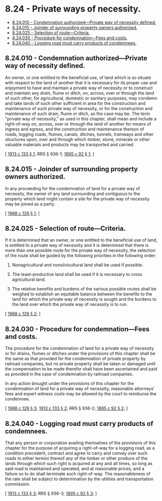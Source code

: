 # 8.24 - Private ways of necessity.
* [8.24.010 - Condemnation authorized—Private way of necessity defined.](#824010---condemnation-authorizedprivate-way-of-necessity-defined)
* [8.24.015 - Joinder of surrounding property owners authorized.](#824015---joinder-of-surrounding-property-owners-authorized)
* [8.24.025 - Selection of route—Criteria.](#824025---selection-of-routecriteria)
* [8.24.030 - Procedure for condemnation—Fees and costs.](#824030---procedure-for-condemnationfees-and-costs)
* [8.24.040 - Logging road must carry products of condemnees.](#824040---logging-road-must-carry-products-of-condemnees)
## 8.24.010 - Condemnation authorized—Private way of necessity defined.
An owner, or one entitled to the beneficial use, of land which is so situate with respect to the land of another that it is necessary for its proper use and enjoyment to have and maintain a private way of necessity or to construct and maintain any drain, flume or ditch, on, across, over or through the land of such other, for agricultural, domestic or sanitary purposes, may condemn and take lands of such other sufficient in area for the construction and maintenance of such private way of necessity, or for the construction and maintenance of such drain, flume or ditch, as the case may be. The term "private way of necessity," as used in this chapter, shall mean and include a right-of-way on, across, over or through the land of another for means of ingress and egress, and the construction and maintenance thereon of roads, logging roads, flumes, canals, ditches, tunnels, tramways and other structures upon, over and through which timber, stone, minerals or other valuable materials and products may be transported and carried.

\[ [1913 c 133 § 1](https://leg.wa.gov/CodeReviser/documents/sessionlaw/1913c133.pdf?cite=1913%20c%20133%20§%201); RRS § 936-1; [1895 c 92 § 1](https://leg.wa.gov/CodeReviser/documents/sessionlaw/1895c92.pdf?cite=1895%20c%2092%20§%201); \]

## 8.24.015 - Joinder of surrounding property owners authorized.
In any proceeding for the condemnation of land for a private way of necessity, the owner of any land surrounding and contiguous to the property which land might contain a site for the private way of necessity may be joined as a party.

\[ [1988 c 129 § 1](https://leg.wa.gov/CodeReviser/documents/sessionlaw/1988c129.pdf?cite=1988%20c%20129%20§%201); \]

## 8.24.025 - Selection of route—Criteria.
If it is determined that an owner, or one entitled to the beneficial use of land, is entitled to a private way of necessity and it is determined that there is more than one possible route for the private way of necessity, the selection of the route shall be guided by the following priorities in the following order:

1. Nonagricultural and nonsilvicultural land shall be used if possible.

2. The least-productive land shall be used if it is necessary to cross agricultural land.

3. The relative benefits and burdens of the various possible routes shall be weighed to establish an equitable balance between the benefits to the land for which the private way of necessity is sought and the burdens to the land over which the private way of necessity is to run.

\[ [1988 c 129 § 2](https://leg.wa.gov/CodeReviser/documents/sessionlaw/1988c129.pdf?cite=1988%20c%20129%20§%202); \]

## 8.24.030 - Procedure for condemnation—Fees and costs.
The procedure for the condemnation of land for a private way of necessity or for drains, flumes or ditches under the provisions of this chapter shall be the same as that provided for the condemnation of private property by railroad companies, but no private property shall be taken or damaged until the compensation to be made therefor shall have been ascertained and paid as provided in the case of condemnation by railroad companies.

In any action brought under the provisions of this chapter for the condemnation of land for a private way of necessity, reasonable attorneys' fees and expert witness costs may be allowed by the court to reimburse the condemnee.

\[ [1988 c 129 § 3](https://leg.wa.gov/CodeReviser/documents/sessionlaw/1988c129.pdf?cite=1988%20c%20129%20§%203); [1913 c 133 § 2](https://leg.wa.gov/CodeReviser/documents/sessionlaw/1913c133.pdf?cite=1913%20c%20133%20§%202); RRS § 936-2; [1895 c 92 § 2](https://leg.wa.gov/CodeReviser/documents/sessionlaw/1895c92.pdf?cite=1895%20c%2092%20§%202); \]

## 8.24.040 - Logging road must carry products of condemnees.
That any person or corporation availing themselves of the provisions of this chapter for the purpose of acquiring a right-of-way for a logging road, as a condition precedent, contract and agree to carry and convey over such roads to either termini thereof any of the timber or other produce of the lands through which such right is acquired at any and all times, so long as said road is maintained and operated, and at reasonable prices; and a failure so to do shall terminate such right-of-way. The reasonableness of the rate shall be subject to determination by the utilities and transportation commission.

\[ [1913 c 133 § 3](https://leg.wa.gov/CodeReviser/documents/sessionlaw/1913c133.pdf?cite=1913%20c%20133%20§%203); RRS § 936-3; [1895 c 92 § 3](https://leg.wa.gov/CodeReviser/documents/sessionlaw/1895c92.pdf?cite=1895%20c%2092%20§%203); \]

